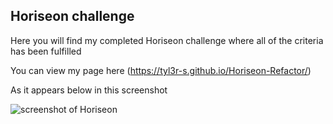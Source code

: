 ## Horiseon challenge

Here you will find my completed Horiseon challenge where all of the criteria has been fulfilled 

You can view my page here (https://tyl3r-s.github.io/Horiseon-Refactor/)

As it appears below in this screenshot

![screenshot of Horiseon](https://ibb.co/4W9s4Wt)


